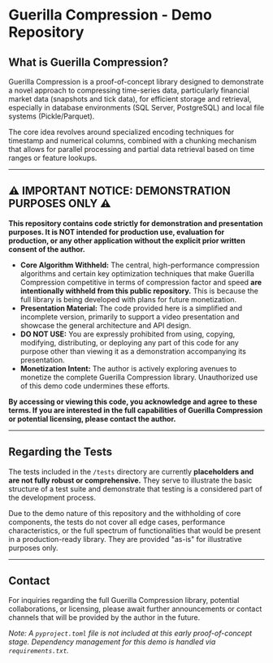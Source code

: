 # Guerilla Compression - Demo Repository

## What is Guerilla Compression?

Guerilla Compression is a proof-of-concept library designed to demonstrate a novel approach to compressing time-series data, particularly financial market data (snapshots and tick data), for efficient storage and retrieval, especially in database environments (SQL Server, PostgreSQL) and local file systems (Pickle/Parquet).

The core idea revolves around specialized encoding techniques for timestamp and numerical columns, combined with a chunking mechanism that allows for parallel processing and partial data retrieval based on time ranges or feature lookups.

---

## **⚠️ IMPORTANT NOTICE: DEMONSTRATION PURPOSES ONLY ⚠️**

**This repository contains code strictly for demonstration and presentation purposes. It is NOT intended for production use, evaluation for production, or any other application without the explicit prior written consent of the author.**

*   **Core Algorithm Withheld:** The central, high-performance compression algorithms and certain key optimization techniques that make Guerilla Compression competitive in terms of compression factor and speed **are intentionally withheld from this public repository.** This is because the full library is being developed with plans for future monetization.
*   **Presentation Material:** The code provided here is a simplified and incomplete version, primarily to support a video presentation and showcase the general architecture and API design.
*   **DO NOT USE:** You are expressly prohibited from using, copying, modifying, distributing, or deploying any part of this code for any purpose other than viewing it as a demonstration accompanying its presentation.
*   **Monetization Intent:** The author is actively exploring avenues to monetize the complete Guerilla Compression library. Unauthorized use of this demo code undermines these efforts.

**By accessing or viewing this code, you acknowledge and agree to these terms. If you are interested in the full capabilities of Guerilla Compression or potential licensing, please contact the author.**

---

## Regarding the Tests

The tests included in the `/tests` directory are currently **placeholders and are not fully robust or comprehensive.** They serve to illustrate the basic structure of a test suite and demonstrate that testing is a considered part of the development process.

Due to the demo nature of this repository and the withholding of core components, the tests do not cover all edge cases, performance characteristics, or the full spectrum of functionalities that would be present in a production-ready library. They are provided "as-is" for illustrative purposes only.

---

## Contact

For inquiries regarding the full Guerilla Compression library, potential collaborations, or licensing, please await further announcements or contact channels that will be provided by the author in the future.

*Note: A `pyproject.toml` file is not included at this early proof-of-concept stage. Dependency management for this demo is handled via `requirements.txt`.*
